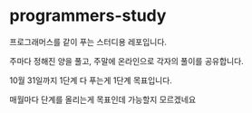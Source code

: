 # programmers-study

프로그래머스를 같이 푸는 스터디용 레포입니다.

주마다 정해진 양을 풀고, 주말에 온라인으로 각자의 풀이를 공유합니다.

10월 31일까지 1단계 다 푸는게 1단계 목표입니다.

매월마다 단계를 올리는게 목표인데 가능할지 모르겠네요
